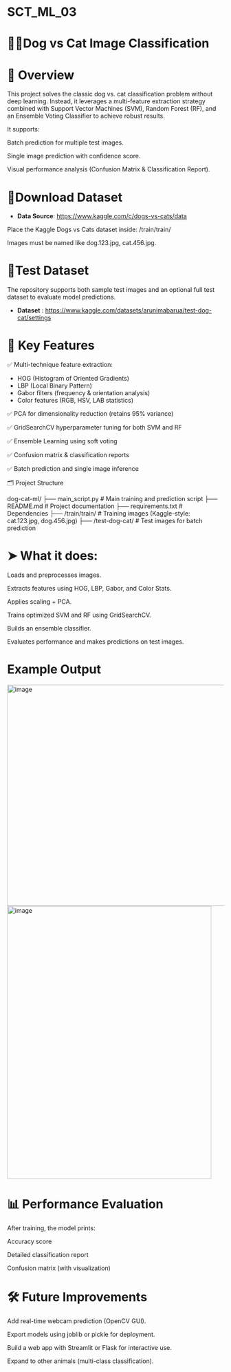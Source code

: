 # SCT_ML_03
# 🐶🐱Dog vs Cat Image Classification

# 📌 Overview

This project solves the classic dog vs. cat classification problem without deep learning. Instead, it leverages a multi-feature extraction strategy combined with Support Vector Machines (SVM), Random Forest (RF), and an Ensemble Voting Classifier to achieve robust results.

It supports:

Batch prediction for multiple test images.

Single image prediction with confidence score.

Visual performance analysis (Confusion Matrix & Classification Report).

# 📂Download Dataset
- **Data Source**: https://www.kaggle.com/c/dogs-vs-cats/data

Place the Kaggle Dogs vs Cats dataset inside:
/train/train/

Images must be named like dog.123.jpg, cat.456.jpg.

# 📂Test Dataset
The repository supports both sample test images and an optional full test dataset to evaluate model predictions.

- **Dataset** : https://www.kaggle.com/datasets/arunimabarua/test-dog-cat/settings

 
# 🧠 Key Features

✅ Multi-technique feature extraction:
-  HOG (Histogram of Oriented Gradients) 
-  LBP (Local Binary Pattern)    
-  Gabor filters (frequency & orientation analysis)   
-  Color features (RGB, HSV, LAB statistics)

✅ PCA for dimensionality reduction (retains 95% variance)

✅ GridSearchCV hyperparameter tuning for both SVM and RF

✅ Ensemble Learning using soft voting

✅ Confusion matrix & classification reports

✅ Batch prediction and single image inference

🗂️ Project Structure

dog-cat-ml/
├── main_script.py # Main training and prediction script
├── README.md # Project documentation
├── requirements.txt # Dependencies
├── /train/train/ # Training images (Kaggle-style: cat.123.jpg, dog.456.jpg)
├── /test-dog-cat/ # Test images for batch prediction


# ➤ What it does:
Loads and preprocesses images.

Extracts features using HOG, LBP, Gabor, and Color Stats.

Applies scaling + PCA.

Trains optimized SVM and RF using GridSearchCV.

Builds an ensemble classifier.

Evaluates performance and makes predictions on test images.

# Example Output
<img width="781" height="514" alt="image" src="https://github.com/user-attachments/assets/ce1921f4-2079-43e6-b1bc-4d3165157b48" />
<img width="475" height="634" alt="image" src="https://github.com/user-attachments/assets/db102d16-cb33-4676-94ca-55d7e733c6ee" />


# 📊 Performance Evaluation
After training, the model prints:

Accuracy score

Detailed classification report

Confusion matrix (with visualization)

# 🛠 Future Improvements
 Add real-time webcam prediction (OpenCV GUI).

 Export models using joblib or pickle for deployment.

 Build a web app with Streamlit or Flask for interactive use.

 Expand to other animals (multi-class classification).

